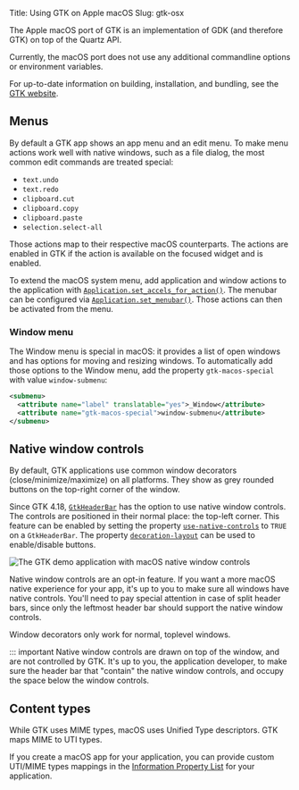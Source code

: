 Title: Using GTK on Apple macOS
Slug: gtk-osx

The Apple macOS port of GTK is an implementation of GDK (and therefore GTK)
on top of the Quartz API.

Currently, the macOS port does not use any additional commandline options
or environment variables.

For up-to-date information on building, installation, and bundling, see the
[GTK website](https://www.gtk.org/docs/installations/macos).

## Menus

By default a GTK app shows an app menu and an edit menu.
To make menu actions work well with native windows, such as a file dialog,
the most common edit commands are treated special:

* `text.undo`
* `text.redo`
* `clipboard.cut`
* `clipboard.copy`
* `clipboard.paste`
* `selection.select-all`

Those actions map to their respective macOS counterparts.
The actions are enabled in GTK if the action is available on the focused widget
and is enabled.

To extend the macOS system menu, add application and window actions to the
application with [`Application.set_accels_for_action()`](method.Application.set_accels_for_action.html).
The menubar can be configured via [`Application.set_menubar()`](method.Application.set_menubar.html).
Those actions can then be activated from the menu.

### Window menu

The Window menu is special in macOS: it provides a list of open windows and has options for moving and resizing
windows. To automatically add those options to the Window menu, add the property `gtk-macos-special` with
value `window-submenu`:

```xml
<submenu>
  <attribute name="label" translatable="yes">_Window</attribute>
  <attribute name="gtk-macos-special">window-submenu</attribute>
</submenu>
```

## Native window controls

By default, GTK applications use common window decorators (close/minimize/maximize) on all platforms.
They show as grey rounded buttons on the top-right corner of the window.

Since GTK 4.18, [`GtkHeaderBar`](class.HeaderBar.html) has the option to use native window controls.
The controls are positioned in their normal place: the top-left corner.
This feature can be enabled by setting the property [`use-native-controls`](property.HeaderBar.use-native-controls.html) to `TRUE` on a `GtkHeaderBar`.
The property [`decoration-layout`](property.HeaderBar.decoration-layout.html) can be used to
enable/disable buttons. 

![The GTK demo application with macOS native window controls](macos-window-controls.png)

Native window controls are an opt-in feature. If you want a more macOS native experience for your app,
it's up to you to make sure all windows have native controls. You'll need to pay special attention in case of split header bars, since only the leftmost header bar should support the native window controls.

Window decorators only work for normal, toplevel windows.

::: important
    Native window controls are drawn on top of the window, and are not controlled by GTK.
    It's up to you, the application developer, to make sure the header bar that "contain" the
    native window controls, and occupy the space below the window controls.

## Content types

While GTK uses MIME types, macOS uses Unified Type descriptors.
GTK maps MIME to UTI types.

If you create a macOS app for your application, you can provide
custom UTI/MIME types mappings in the
[Information Property List](https://developer.apple.com/documentation/bundleresources/information_property_list)
for your application.
